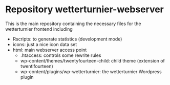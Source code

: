 

Repository wetterturnier-webserver
==================================
This is the main repository containing the necessary
files for the wetterturnier frontend including

* Rscripts: to generate statistics (development mode)
* icons: just a nice icon data set
* html: main webserver access point
    * .htaccess: controls some rewrite rules
    * wp-content/themes/twentyfourteen-child: child theme (extension of twentifourteen)
    * wp-content/plugins/wp-wetterturnier: the wetterturnier Wordpress plugin
